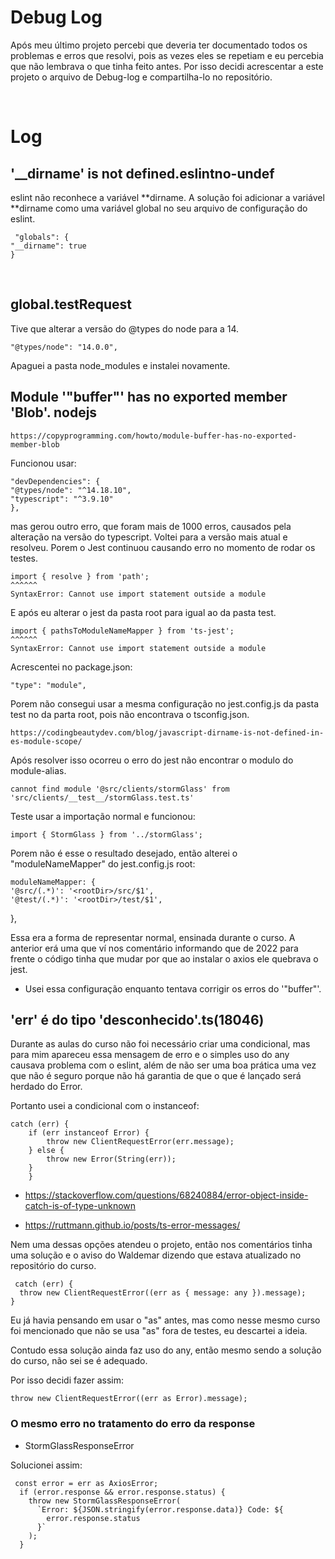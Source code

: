 # Debug Log

Após meu último projeto percebi que deveria ter documentado todos os problemas e erros que resolvi, pois as vezes eles se repetiam e eu percebia que não lembrava o que tinha feito antes.
Por isso decidi acrescentar a este projeto o arquivo de Debug-log e compartilha-lo no repositório.

<br>

# Log

## '\_\_dirname' is not defined.eslintno-undef

eslint não reconhece a variável **dirname. A solução foi adicionar a variável **dirname como uma variável global no seu arquivo de configuração do eslint.

     "globals": {
    "__dirname": true
    }

<br>

## global.testRequest

Tive que alterar a versão do @types do node para a 14.

    "@types/node": "14.0.0",

Apaguei a pasta node_modules e instalei novamente.

## Module '"buffer"' has no exported member 'Blob'. nodejs

    https://copyprogramming.com/howto/module-buffer-has-no-exported-member-blob

Funcionou usar:

    "devDependencies": {
    "@types/node": "^14.18.10",
    "typescript": "^3.9.10"
    },

mas gerou outro erro, que foram mais de 1000 erros, causados pela alteração na versão do typescript.
Voltei para a versão mais atual e resolveu.
Porem o Jest continuou causando erro no momento de rodar os testes.

    import { resolve } from 'path';
    ^^^^^^
    SyntaxError: Cannot use import statement outside a module

E após eu alterar o jest da pasta root para igual ao da pasta test.

    import { pathsToModuleNameMapper } from 'ts-jest';
    ^^^^^^
    SyntaxError: Cannot use import statement outside a module

Acrescentei no package.json:

    "type": "module",

Porem não consegui usar a mesma configuração no jest.config.js da pasta test no da parta root, pois não encontrava o tsconfig.json.

    https://codingbeautydev.com/blog/javascript-dirname-is-not-defined-in-es-module-scope/

Após resolver isso ocorreu o erro do jest não encontrar o modulo do module-alias.

    cannot find module '@src/clients/stormGlass' from 'src/clients/__test__/stormGlass.test.ts'

Teste usar a importação normal e funcionou:

    import { StormGlass } from '../stormGlass';

Porem não é esse o resultado desejado, então alterei o "moduleNameMapper" do
jest.config.js root:

    moduleNameMapper: {
    '@src/(.*)': '<rootDir>/src/$1',
    '@test/(.*)': '<rootDir>/test/$1',

},

Essa era a forma de representar normal, ensinada durante o curso. A anterior erá uma que ví nos comentário informando que de 2022 para frente o código tinha que mudar por que ao instalar o axios ele quebrava o jest.

- Usei essa configuração enquanto tentava corrigir os erros do '"buffer"'.

## 'err' é do tipo 'desconhecido'.ts(18046)

Durante as aulas do curso não foi necessário criar uma condicional, mas para mim apareceu essa mensagem de erro e o simples uso do any causava problema com o eslint, além de não ser uma boa prática uma vez que não é seguro porque não há garantia de que o que é lançado será herdado do Error.

Portanto usei a condicional com o instanceof:

    catch (err) {
        if (err instanceof Error) {
            throw new ClientRequestError(err.message);
        } else {
            throw new Error(String(err));
        }
        }

- https://stackoverflow.com/questions/68240884/error-object-inside-catch-is-of-type-unknown

- https://ruttmann.github.io/posts/ts-error-messages/

Nem uma dessas opções atendeu o projeto, então nos comentários tinha uma solução e o aviso do Waldemar dizendo que estava atualizado no repositório do curso. 

     catch (err) {           
      throw new ClientRequestError((err as { message: any }).message);
    }

Eu já havia pensando em usar o "as" antes, mas como nesse mesmo curso foi mencionado que não se usa "as" fora de testes, eu descartei a ideia. 

Contudo essa solução ainda faz uso do any, então mesmo sendo a solução do curso, não sei se é adequado.

Por isso decidi fazer assim: 

    throw new ClientRequestError((err as Error).message);

### O mesmo erro no tratamento do erro da response

- StormGlassResponseError

Solucionei assim:

     const error = err as AxiosError;
      if (error.response && error.response.status) {
        throw new StormGlassResponseError(
          `Error: ${JSON.stringify(error.response.data)} Code: ${
            error.response.status
          }`
        );
      }
